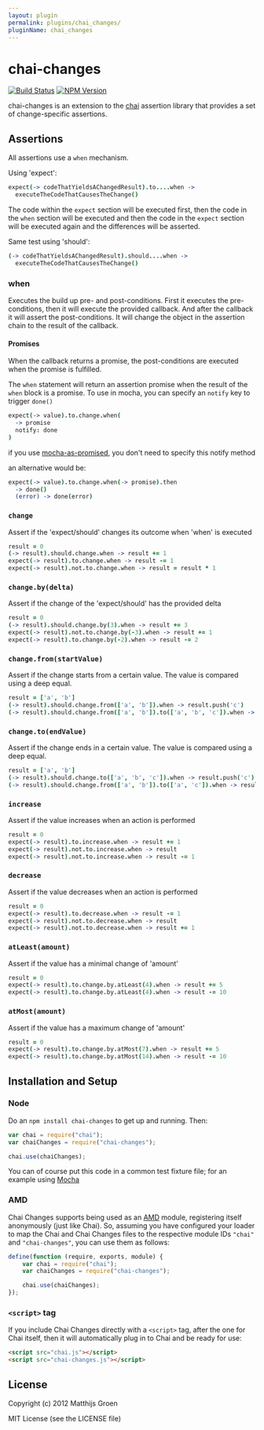 ```yaml
---
layout: plugin
permalink: plugins/chai_changes/
pluginName: chai_changes
---
```


chai-changes
============

[![Build Status](https://travis-ci.org/matthijsgroen/chai-changes.png?branch=master)](https://travis-ci.org/matthijsgroen/chai-changes)
[![NPM Version](https://fury-badge.herokuapp.com/js/chai-changes.png)](http://badge.fury.io/js/chai-changes)

chai-changes is an extension to the [chai](http://chaijs.com/) assertion library that
provides a set of change-specific assertions.

Assertions
----------

All assertions use a `when` mechanism.

Using 'expect':

```coffeescript
expect(-> codeThatYieldsAChangedResult).to....when ->
  executeTheCodeThatCausesTheChange()
```

The code within the `expect` section will be executed first, then the
code in the `when` section will be executed and then the code in the
`expect` section will be executed again and the differences will be
asserted.

Same test using 'should':

```coffeescript
(-> codeThatYieldsAChangedResult).should....when ->
  executeTheCodeThatCausesTheChange()
```

### when

Executes the build up pre- and post-conditions. First it executes the
pre-conditions, then it will execute the provided callback. And after
the callback it will assert the post-conditions. It will change the
object in the assertion chain to the result of the callback.

#### Promises

When the callback returns a promise, the post-conditions are executed
when the promise is fulfilled.

The `when` statement will return an assertion promise when the result of
the `when` block is a promise. To use in mocha, you can specify an
`notify` key to trigger `done()`

```coffeescript
expect(-> value).to.change.when(
  -> promise
  notify: done
)
```

if you use
[mocha-as-promised](https://github.com/domenic/mocha-as-promised), you
don't need to specify this notify method

an alternative would be:

```coffeescript
expect(-> value).to.change.when(-> promise).then
  -> done()
  (error) -> done(error)
```

### `change`

Assert if the 'expect/should' changes its outcome when 'when' is
executed

```coffeescript
result = 0
(-> result).should.change.when -> result += 1
expect(-> result).to.change.when -> result -= 1
expect(-> result).not.to.change.when -> result = result * 1
```

### `change.by(delta)`

Assert if the change of the 'expect/should' has the provided delta

```coffeescript
result = 0
(-> result).should.change.by(3).when -> result += 3
expect(-> result).not.to.change.by(-3).when -> result += 1
expect(-> result).to.change.by(-2).when -> result -= 2
```

### `change.from(startValue)`

Assert if the change starts from a certain value. The value is
compared using a deep equal.

```coffeescript
result = ['a', 'b']
(-> result).should.change.from(['a', 'b']).when -> result.push('c')
(-> result).should.change.from(['a', 'b']).to(['a', 'b', 'c']).when -> result.push('c')
```

### `change.to(endValue)`

Assert if the change ends in a certain value. The value is
compared using a deep equal.

```coffeescript
result = ['a', 'b']
(-> result).should.change.to(['a', 'b', 'c']).when -> result.push('c')
(-> result).should.change.from(['a', 'b']).to(['a', 'c']).when -> result = ['a', 'c']
```

### `increase`

Assert if the value increases when an action is performed

```coffeescript
result = 0
expect(-> result).to.increase.when -> result += 1
expect(-> result).not.to.increase.when -> result
expect(-> result).not.to.increase.when -> result -= 1
```

### `decrease`

Assert if the value decreases when an action is performed

```coffeescript
result = 0
expect(-> result).to.decrease.when -> result -= 1
expect(-> result).not.to.decrease.when -> result
expect(-> result).not.to.decrease.when -> result += 1
```

### `atLeast(amount)`

Assert if the value has a minimal change of 'amount'

```coffeescript
result = 0
expect(-> result).to.change.by.atLeast(4).when -> result += 5
expect(-> result).to.change.by.atLeast(4).when -> result -= 10
```

### `atMost(amount)`

Assert if the value has a maximum change of 'amount'

```coffeescript
result = 0
expect(-> result).to.change.by.atMost(7).when -> result += 5
expect(-> result).to.change.by.atMost(14).when -> result -= 10
```

## Installation and Setup

### Node

Do an `npm install chai-changes` to get up and running. Then:

```javascript
var chai = require("chai");
var chaiChanges = require("chai-changes");

chai.use(chaiChanges);
```

You can of course put this code in a common test fixture file; for an example using [Mocha][mocha]

### AMD

Chai Changes supports being used as an [AMD][amd] module, registering itself anonymously (just like Chai). So,
assuming you have configured your loader to map the Chai and Chai Changes files to the respective module IDs
`"chai"` and `"chai-changes"`, you can use them as follows:

```javascript
define(function (require, exports, module) {
    var chai = require("chai");
    var chaiChanges = require("chai-changes");

    chai.use(chaiChanges);
});
```

### `<script>` tag

If you include Chai Changes directly with a `<script>` tag, after the one for Chai itself, then it will
automatically plug in to Chai and be ready for use:

```html
<script src="chai.js"></script>
<script src="chai-changes.js"></script>
```

## License

Copyright (c) 2012 Matthijs Groen

MIT License (see the LICENSE file)

[chai]: http://chaijs.com/
[mocha]: http://visionmedia.github.com/mocha/
[amd]: https://github.com/amdjs/amdjs-api/wiki/AMD
